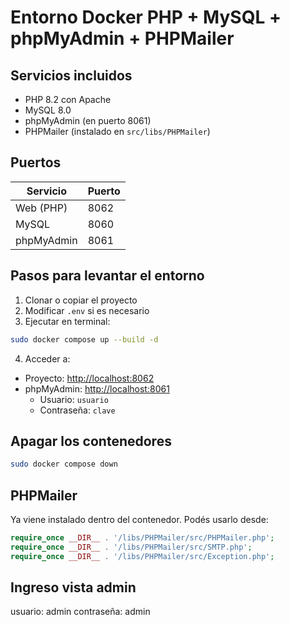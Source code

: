 # Entorno Docker PHP + MySQL + phpMyAdmin + PHPMailer

## Servicios incluidos

- PHP 8.2 con Apache
- MySQL 8.0
- phpMyAdmin (en puerto 8061)
- PHPMailer (instalado en `src/libs/PHPMailer`)

## Puertos

| Servicio     | Puerto |
|--------------|--------|
| Web (PHP)    | 8062   |
| MySQL        | 8060   |
| phpMyAdmin   | 8061   |

## Pasos para levantar el entorno

1. Clonar o copiar el proyecto
2. Modificar `.env` si es necesario
3. Ejecutar en terminal:

```bash
sudo docker compose up --build -d
```

4. Acceder a:

- Proyecto: [http://localhost:8062](http://localhost:8062)
- phpMyAdmin: [http://localhost:8061](http://localhost:8061)
  - Usuario: `usuario`
  - Contraseña: `clave`

## Apagar los contenedores

```bash
sudo docker compose down
```

## PHPMailer

Ya viene instalado dentro del contenedor. Podés usarlo desde:

```php
require_once __DIR__ . '/libs/PHPMailer/src/PHPMailer.php';
require_once __DIR__ . '/libs/PHPMailer/src/SMTP.php';
require_once __DIR__ . '/libs/PHPMailer/src/Exception.php';
```
## Ingreso vista admin
usuario: admin
contraseña: admin
